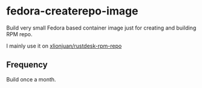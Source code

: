 # fedora-createrepo-image

Build very small Fedora based container image just for creating and building RPM repo.

I mainly use it on [xlionjuan/rustdesk-rpm-repo](https://github.com/xlionjuan/rustdesk-rpm-repo)

## Frequency

Build once a month.
